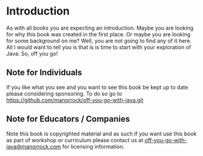 # Introduction

As with all books you are expecting an introduction. Maybe you are looking for why this book was created in the first place. Or maybe you are looking for some background on me? Well, you are not going to find any of it here. All I would want to tell you is that is is time to start with your exploration of Java. So, off you go!

## Note for Individuals

If you like what you see and you want to see this book be kept up to date please considering sponsoring. To do so go to https://github.com/manorrock/off-you-go-with-java.git

## Note for Educators / Companies

Note this book is copyrighted material and as such if you want use this book as part of workshop or curriculum please contact us at off-you-go-with-java@manorrock.com for licensing information.
